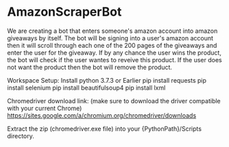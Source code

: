 # AmazonScraperBot
We are creating a bot that enters someone's amazon account into amazon giveaways by itself. The bot will be signing into a user's amazon account then it will scroll through each one of the 200 pages of the giveaways and enter the user for the giveaway. If by any chance the user wins the product, the bot will check if the user wantes to reveive this product. If the user does not want the product then the bot will remove the product. 



Workspace Setup:
Install python 3.7.3 or Earlier
pip install requests
pip install selenium
pip install beautifulsoup4
pip install lxml

Chromedriver download link: (make sure to download the driver compatible with your current Chrome)
https://sites.google.com/a/chromium.org/chromedriver/downloads

Extract the zip (chromedriver.exe file) into your {PythonPath}/Scripts directory.

